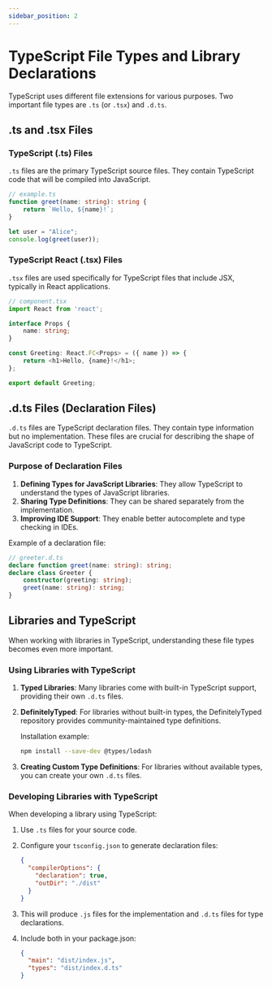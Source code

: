 ```yaml
---
sidebar_position: 2
---
```


# TypeScript File Types and Library Declarations

TypeScript uses different file extensions for various purposes. Two important file types are `.ts` (or `.tsx`) and `.d.ts`. 

## .ts and .tsx Files

### TypeScript (.ts) Files

`.ts` files are the primary TypeScript source files. They contain TypeScript code that will be compiled into JavaScript.

```typescript
// example.ts
function greet(name: string): string {
    return `Hello, ${name}!`;
}

let user = "Alice";
console.log(greet(user));
```

### TypeScript React (.tsx) Files

`.tsx` files are used specifically for TypeScript files that include JSX, typically in React applications.

```typescript
// component.tsx
import React from 'react';

interface Props {
    name: string;
}

const Greeting: React.FC<Props> = ({ name }) => {
    return <h1>Hello, {name}!</h1>;
};

export default Greeting;
```

## .d.ts Files (Declaration Files)

`.d.ts` files are TypeScript declaration files. They contain type information but no implementation. These files are crucial for describing the shape of JavaScript code to TypeScript.

### Purpose of Declaration Files

1. **Defining Types for JavaScript Libraries**: They allow TypeScript to understand the types of JavaScript libraries.
2. **Sharing Type Definitions**: They can be shared separately from the implementation.
3. **Improving IDE Support**: They enable better autocomplete and type checking in IDEs.

Example of a declaration file:

```typescript
// greeter.d.ts
declare function greet(name: string): string;
declare class Greeter {
    constructor(greeting: string);
    greet(name: string): string;
}
```

## Libraries and TypeScript

When working with libraries in TypeScript, understanding these file types becomes even more important.

### Using Libraries with TypeScript

1. **Typed Libraries**: Many libraries come with built-in TypeScript support, providing their own `.d.ts` files.

2. **DefinitelyTyped**: For libraries without built-in types, the DefinitelyTyped repository provides community-maintained type definitions.

   Installation example:
   ```bash
   npm install --save-dev @types/lodash
   ```

3. **Creating Custom Type Definitions**: For libraries without available types, you can create your own `.d.ts` files.

### Developing Libraries with TypeScript

When developing a library using TypeScript:

1. Use `.ts` files for your source code.
2. Configure your `tsconfig.json` to generate declaration files:

   ```json
   {
     "compilerOptions": {
       "declaration": true,
       "outDir": "./dist"
     }
   }
   ```

3. This will produce `.js` files for the implementation and `.d.ts` files for type declarations.

4. Include both in your package.json:

   ```json
   {
     "main": "dist/index.js",
     "types": "dist/index.d.ts"
   }
   ```
